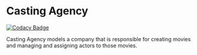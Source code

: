 # Casting Agency


[![Codacy Badge](https://api.codacy.com/project/badge/Grade/b2c753a0e7c14139a06721c26cfe9398)](https://www.codacy.com/manual/wangonya/casting_agency?utm_source=github.com&amp;utm_medium=referral&amp;utm_content=wangonya/casting_agency&amp;utm_campaign=Badge_Grade)


Casting Agency models a company that is responsible for creating movies and managing and assigning actors to those movies.